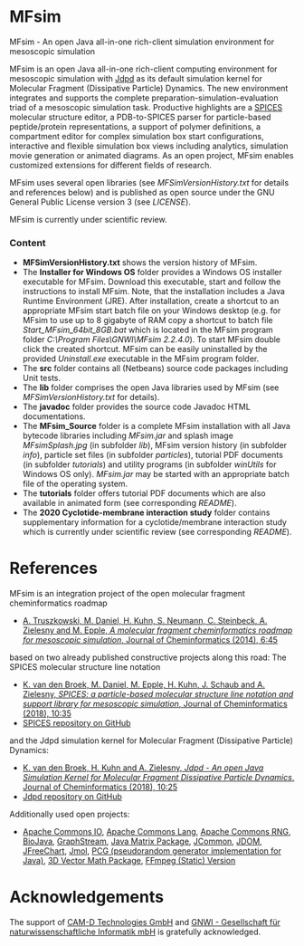 # MFsim
MFsim - An open Java all-in-one rich-client simulation environment for mesoscopic simulation

MFsim is an open Java all-in-one rich-client computing environment for mesoscopic simulation with [Jdpd](https://github.com/zielesny/Jdpd) as its default simulation kernel for Molecular Fragment (Dissipative Particle) Dynamics. The new environment integrates and supports the complete preparation-simulation-evaluation triad of a mesoscopic simulation task. Productive highlights are a [SPICES](https://github.com/zielesny/SPICES) molecular structure editor, a PDB-to-SPICES parser for particle-based peptide/protein representations, a support of polymer definitions, a compartment editor for complex simulation box start configurations, interactive and flexible simulation box views including analytics, simulation movie generation or animated diagrams. As an open project, MFsim enables customized extensions for different fields of research.

MFsim uses several open libraries (see *MFSimVersionHistory.txt* for details and references below) and is published as open source under the GNU General Public License version 3 (see *LICENSE*).

MFsim is currently under scientific review.

### Content

* **MFSimVersionHistory.txt** shows the version history of MFsim.
* The **Installer for Windows OS** folder provides a Windows OS installer executable for MFsim. Download this executable, start and follow the instructions to install MFsim. Note, that the installation includes a Java Runtime Environment (JRE). After installation, create a shortcut to an appropriate MFsim start batch file on your Windows desktop (e.g. for MFsim to use up to 8 gigabyte of RAM copy a shortcut to batch file *Start_MFsim_64bit_8GB.bat* which is located in the MFsim program folder *C:\Program Files\GNWI\MFsim 2.2.4.0*). To start MFsim double click the created shortcut. MFsim can be easily uninstalled by the provided *Uninstall.exe* executable in the MFsim program folder.
* The **src** folder contains all (Netbeans) source code packages including Unit tests.
* The **lib** folder comprises the open Java libraries used by MFsim (see *MFSimVersionHistory.txt* for details).
* The **javadoc** folder provides the source code Javadoc HTML documentations.
* The **MFsim_Source** folder is a complete MFsim installation with all Java bytecode libraries including *MFsim.jar* and splash image *MFsimSplash.jpg* (in subfolder *lib*), MFsim version history (in subfolder *info*), particle set files (in subfolder *particles*), tutorial PDF documents (in subfolder *tutorials*) and utility programs (in subfolder *winUtils* for Windows OS only). *MFsim.jar* may be started with an appropriate batch file of the operating system.
* The **tutorials** folder offers tutorial PDF documents which are also available in animated form (see corresponding *README*).
* The **2020 Cyclotide-membrane interaction study** folder contains supplementary information for a cyclotide/membrane interaction study which is currently under scientific review  (see corresponding *README*).



# References

MFsim is an integration project of the open molecular fragment cheminformatics roadmap

- [A. Truszkowski, M. Daniel, H. Kuhn, S. Neumann, C. Steinbeck, A. Zielesny and M. Epple, _A molecular fragment cheminformatics roadmap for mesoscopic simulation_, Journal of Cheminformatics (2014), 6:45](https://doi.org/10.1186/s13321-014-0045-3)

based on two already published constructive projects along this road: The SPICES molecular structure line notation

- [K. van den Broek, M. Daniel, M. Epple, H. Kuhn, J. Schaub and A. Zielesny, _SPICES: a particle-based molecular structure line notation and support library for mesoscopic simulation_, Journal of Cheminformatics (2018), 10:35](https://doi.org/10.1186/s13321-018-0294-7)
- [SPICES repository on GitHub](https://github.com/zielesny/SPICES)

and the Jdpd simulation kernel for Molecular Fragment (Dissipative Particle) Dynamics:

- [K. van den Broek, H. Kuhn and A. Zielesny, _Jdpd - An open Java Simulation Kernel for Molecular Fragment Dissipative Particle Dynamics_, Journal of Cheminformatics (2018), 10:25](https://doi.org/10.1186/s13321-018-0278-7)
- [Jdpd repository on GitHub](https://github.com/zielesny/Jdpd)

Additionally used open projects:

- [Apache Commons IO](http://commons.apache.org/proper/commons-io/), [Apache Commons Lang](https://commons.apache.org/proper/commons-lang/), [Apache Commons RNG](http://commons.apache.org/proper/commons-rng/), [BioJava](http://biojava.org/), [GraphStream](http://graphstream-project.org/), [Java Matrix Package](http://math.nist.gov/javanumerics/jama/), [JCommon](http://www.jfree.org/jcommon/), [JDOM](http://www.jdom.org/), [JFreeChart](http://www.jfree.org/jfreechart/), [Jmol](http://jmol.sourceforge.net/), [PCG (pseudorandom generator implementation for Java)](https://github.com/alexeyr/pcg-java),  [3D Vector Math Package](https://mvnrepository.com/artifact/javax.vecmath/vecmath), [FFmpeg (Static) Version](https://ffmpeg.org)



# Acknowledgements

The support of [CAM-D Technologies GmbH](http://www.molecular-dynamics.de) and [GNWI - Gesellschaft für naturwissenschaftliche Informatik mbH](http://www.gnwi.de) is gratefully acknowledged.

